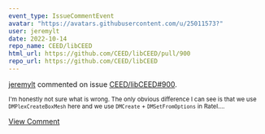 ```yaml
---
event_type: IssueCommentEvent
avatar: "https://avatars.githubusercontent.com/u/25011573?"
user: jeremylt
date: 2022-10-14
repo_name: CEED/libCEED
html_url: https://github.com/CEED/libCEED/pull/900
repo_url: https://github.com/CEED/libCEED
---
```


<a href='https://github.com/jeremylt' target='_blank'>jeremylt</a> commented on issue <a href='https://github.com/CEED/libCEED/pull/900' target='_blank'>CEED/libCEED#900</a>.

<small>I'm honestly not sure what is wrong. The only obvious difference I can see is that we use `DMPlexCreateBoxMesh` here and we use `DMCreate` + `DMSetFromOptions` in Ratel....</small>

<a href='https://github.com/CEED/libCEED/pull/900' target='_blank'>View Comment</a>